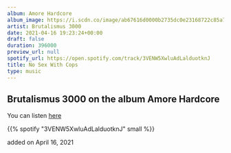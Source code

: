```yaml
---
album: Amore Hardcore
album_image: https://i.scdn.co/image/ab67616d0000b2735dc0e23168722c85a72d9d20
artist: Brutalismus 3000
date: 2021-04-16 19:23:24+00:00
draft: false
duration: 396000
preview_url: null
spotify_url: https://open.spotify.com/track/3VENW5XwluAdLalduotknJ
title: No Sex With Cops
type: music
---
```



## Brutalismus 3000 on the album Amore Hardcore

You can listen [here](https://open.spotify.com/track/3VENW5XwluAdLalduotknJ)

{{% spotify "3VENW5XwluAdLalduotknJ" small %}}

added on April 16, 2021